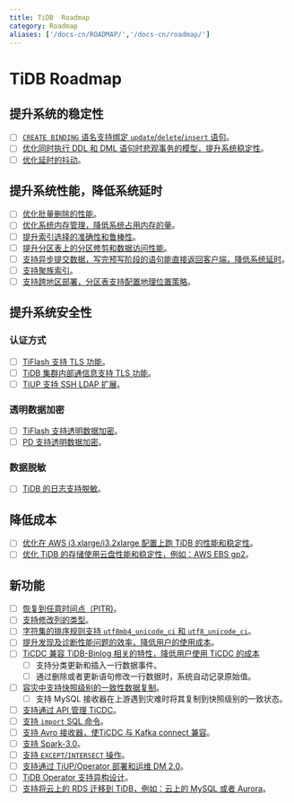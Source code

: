 ```yaml
---
title: TiDB  Roadmap
category: Roadmap
aliases: ['/docs-cn/ROADMAP/','/docs-cn/roadmap/']
---
```


<!-- markdownlint-disable MD001 -->

# TiDB Roadmap

## 提升系统的稳定性

- [ ] [`CREATE BINDING` 语名支持绑定 `update`/`delete`/`insert` 语句](https://github.com/pingcap/tidb/issues/15827)。
- [ ] [优化同时执行 DDL 和 DML 语句时悲观事务的模型，提升系统稳定性](https://github.com/pingcap/tidb/issues/18098)。
- [ ] [优化延时的抖动](https://github.com/pingcap/tidb/issues/18005)。

## 提升系统性能，降低系统延时

- [ ] [优化批量删除的性能](https://github.com/pingcap/tidb/issues/18028)。
- [ ] [优化系统内存管理，降低系统占用内存的量](https://github.com/pingcap/tidb/issues/17479)。
- [ ] [提升索引选择的准确性和鲁棒性](https://github.com/pingcap/tidb/issues/18065)。
- [ ] [提升分区表上的分区修剪和数据访问性能](https://github.com/pingcap/tidb/issues/18016)。
- [ ] [支持异步提交数据，写完预写阶段的语句能直接返回客户端，降低系统延时](https://github.com/tikv/tikv/issues/8316)。
- [ ] [支持聚族索引](https://github.com/pingcap/tidb/issues/4841)。
- [ ] [支持跨地区部署，分区表支持配置地理位置策略](https://github.com/pingcap/tidb/issues/18273)。

## 提升系统安全性

### 认证方式

- [ ] [TiFlash 支持 TLS 功能](https://github.com/pingcap/tidb/issues/18080)。
- [ ] [TiDB 集群内部通信息支持 TLS 功能](https://github.com/pingcap/tiup/issues/529)。
- [ ] [TiUP 支持 SSH LDAP 扩展](https://github.com/pingcap/tiup/issues/528)。

### 透明数据加密

- [ ] [TiFlash 支持透明数据加密](https://github.com/pingcap/tidb/issues/18082)。
- [ ] [PD 支持透明数据加密](https://github.com/pingcap/tidb/issues/18262)。

### 数据脱敏

- [ ] [TiDB 的日志支持脱敏](https://github.com/pingcap/tidb/issues/18034)。

## 降低成本

- [ ] [优化在 AWS i3.xlarge/i3.2xlarge 配置上跑 TiDB 的性能和稳定性](https://github.com/pingcap/tidb/issues/18025)。
- [ ] [优化 TiDB 的存储使用云盘性能和稳定性，例如：AWS EBS gp2](https://github.com/pingcap/tidb/issues/18024)。

## 新功能

- [ ] [恢复到任意时间点（PITR)](https://github.com/pingcap/br/issues/325)。
- [ ] [支持修改列的类型](https://github.com/pingcap/tidb/issues/17526)。
- [ ] [字符集的排序规则支持 `utf8mb4_unicode_ci` 和 `utf8_unicode_ci`](https://github.com/pingcap/tidb/issues/17596)。
- [ ] [提升发现及诊断性能问题的效率，降低用户的使用成本](https://github.com/pingcap/tidb/issues/18867)。
- [ ] [TiCDC 兼容 TiDB-Binlog 相关的特性，降低用户使用 TiCDC 的成本](https://github.com/pingcap/ticdc/issues/690)
    - [ ] 支持分类更新和插入一行数据事件。
    - [ ] 通过删除或者更新语句修改一行数据时，系统自动记录原始值。
- [ ] [容灾中支持快照级别的一致性数据复制](https://github.com/pingcap/ticdc/issues/691)。
    - [ ] 支持 MySQL 接收器在上游遇到灾难时将其复制到快照级别的一致状态。
- [ ] [支持通过 API 管理 TiCDC](https://github.com/pingcap/ticdc/issues/736)。
- [ ] [支持 `import` SQL 命令](https://github.com/pingcap/tidb/issues/18089)。
- [ ] [支持 Avro 接收器，使TiCDC 与 Kafka connect 兼容](https://github.com/pingcap/ticdc/issues/660)。
- [ ] [支持 Spark-3.0](https://github.com/pingcap/tispark/issues/1173)。
- [ ] [支持 `EXCEPT`/`INTERSECT`  操作](https://github.com/pingcap/tidb/issues/18031)。
- [ ] [支持通过 TiUP/Operator 部署和运维 DM 2.0](https://github.com/pingcap/tidb-operator/issues/2868)。
- [ ] [TiDB Operator 支持异构设计](https://github.com/pingcap/tidb-operator/issues/2240)。
- [ ] [支持将云上的 RDS 迁移到 TiDB，例如：云上的 MySQL 或者 Aurora](https://github.com/pingcap/tidb/issues/18629)。
